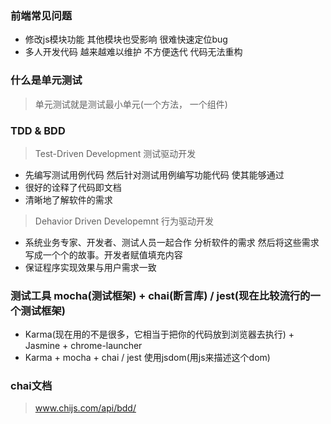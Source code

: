 ### 前端常见问题
- 修改js模块功能 其他模块也受影响 很难快速定位bug
- 多人开发代码 越来越难以维护 不方便迭代 代码无法重构

### 什么是单元测试
> 单元测试就是测试最小单元(一个方法， 一个组件)

### TDD & BDD
> Test-Driven Development 测试驱动开发
  - 先编写测试用例代码 然后针对测试用例编写功能代码 使其能够通过
  - 很好的诠释了代码即文档
  - 清晰地了解软件的需求

> Dehavior Driven Developemnt 行为驱动开发
  - 系统业务专家、开发者、测试人员一起合作 分析软件的需求 然后将这些需求写成一个个的故事。开发者赋值填充内容
  - 保证程序实现效果与用户需求一致

  ### 测试工具 mocha(测试框架) + chai(断言库) / jest(现在比较流行的一个测试框架)
  - Karma(现在用的不是很多，它相当于把你的代码放到浏览器去执行) + Jasmine + chrome-launcher
  - Karma + mocha + chai / jest 使用jsdom(用js来描述这个dom)

  ### chai文档
  > www.chijs.com/api/bdd/